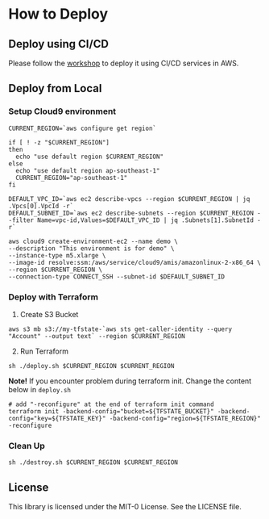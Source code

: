 # How to Deploy

## Deploy using CI/CD

Please follow the [workshop](https://catalog.us-east-1.prod.workshops.aws/workshops/518de899-dddc-49fa-ae00-aa375d359d1e/zh-CN/-prerequisite) to deploy it using CI/CD services in AWS.

## Deploy from Local

### Setup Cloud9 environment

``` shell
CURRENT_REGION=`aws configure get region`

if [ ! -z "$CURRENT_REGION"]
then
  echo "use default region $CURRENT_REGION"
else
  echo "use default region ap-southeast-1"
  CURRENT_REGION="ap-southeast-1"
fi

DEFAULT_VPC_ID=`aws ec2 describe-vpcs --region $CURRENT_REGION | jq .Vpcs[0].VpcId -r`
DEFAULT_SUBNET_ID=`aws ec2 describe-subnets --region $CURRENT_REGION --filter Name=vpc-id,Values=$DEFAULT_VPC_ID | jq .Subnets[1].SubnetId -r`

aws cloud9 create-environment-ec2 --name demo \
--description "This environment is for demo" \
--instance-type m5.xlarge \
--image-id resolve:ssm:/aws/service/cloud9/amis/amazonlinux-2-x86_64 \
--region $CURRENT_REGION \
--connection-type CONNECT_SSH --subnet-id $DEFAULT_SUBNET_ID

```

### Deploy with Terraform

1. Create S3 Bucket

  ```shell
  aws s3 mb s3://my-tfstate-`aws sts get-caller-identity --query "Account" --output text` --region $CURRENT_REGION
  ```

2. Run Terraform

```shell
sh ./deploy.sh $CURRENT_REGION $CURRENT_REGION
```

**Note!** If you encounter problem during terraform init. Change the content below in `deploy.sh`

```shell
# add "-reconfigure" at the end of terraform init command
terraform init -backend-config="bucket=${TFSTATE_BUCKET}" -backend-config="key=${TFSTATE_KEY}" -backend-config="region=${TFSTATE_REGION}" -reconfigure
```

### Clean Up

```shell
sh ./destroy.sh $CURRENT_REGION $CURRENT_REGION
```

## License

This library is licensed under the MIT-0 License. See the LICENSE file.